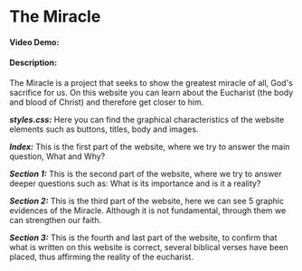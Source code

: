 # The Miracle
#### Video Demo:  <URL HERE>
#### Description:
The Miracle is a project that seeks to show the greatest miracle of all, God's sacrifice for us. On this website you can learn about the Eucharist (the body and blood of Christ) and therefore get closer to him.

***styles.css:***
Here you can find the graphical characteristics of the website elements such as buttons, titles, body and images.


***Index:***
This is the first part of the website, where we try to answer the main question, What and Why?

***Section 1:***
This is the second part of the website, where we try to answer deeper questions such as: What is its importance and is it a reality?

***Section 2:***
This is the third part of the website, here we can see 5 graphic evidences of the Miracle. Although it is not fundamental, through them we can strengthen our faith.

***Section 3:***
This is the fourth and last part of the website, to confirm that what is written on this website is correct, several biblical verses have been placed, thus affirming the reality of the eucharist.